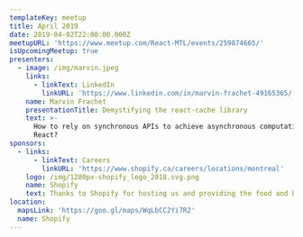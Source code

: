 ```yaml
---
templateKey: meetup
title: April 2019
date: 2019-04-02T22:00:00.000Z
meetupURL: 'https://www.meetup.com/React-MTL/events/259874665/'
isUpcomingMeetup: true
presenters:
  - image: /img/marvin.jpeg
    links:
      - linkText: LinkedIn
        linkURL: 'https://www.linkedin.com/in/marvin-frachet-49165365/'
    name: Marvin Frachet
    presentationTitle: Demystifying the react-cache library
    text: >-
      How to rely on synchronous APIs to achieve asynchronous computations with
      React?
sponsors:
  - links:
      - linkText: Careers
        linkURL: 'https://www.shopify.ca/careers/locations/montreal'
    logo: /img/1280px-shopify_logo_2018.svg.png
    name: Shopify
    text: Thanks to Shopify for hosting us and providing the food and beverages!
location:
  mapsLink: 'https://goo.gl/maps/WqLbCC2Yi7R2'
  name: Shopify
---
```


